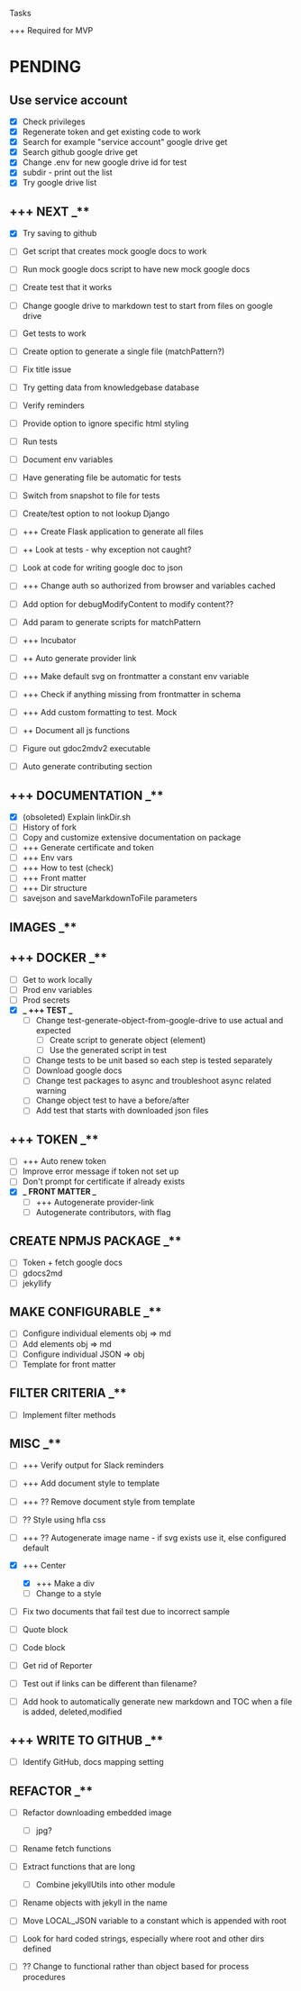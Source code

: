 Tasks

+++ Required for MVP

# PENDING

## Use service account

- [x] Check privileges
- [x] Regenerate token and get existing code to work
- [x] Search for example "service account" google drive get
- [x] Search github google drive get
- [x] Change .env for new google drive id for test
- [x] subdir - print out the list
- [x] Try google drive list

## +++ NEXT \_\*\*

- [x] Try saving to github
- [ ] Get script that creates mock google docs to work 
- [ ] Run mock google docs script to have new mock google docs
- [ ] Create test that it works
- [ ] Change google drive to markdown test to start from files on google drive
- [ ] Get tests to work
- [ ] Create option to generate a single file (matchPattern?)
- [ ] Fix title issue
- [ ] Try getting data from knowledgebase database
- [ ] Verify reminders
- [ ] Provide option to ignore specific html styling
- [ ] Run tests
- [ ] Document env variables
- [ ] Have generating file be automatic for tests
- [ ] Switch from snapshot to file for tests
- [ ] Create/test option to not lookup Django
- [ ] +++ Create Flask application to generate all files
- [ ] ++ Look at tests - why exception not caught?
- [ ] Look at code for writing google doc to json

- [ ] +++ Change auth so authorized from browser and variables cached
- [ ] Add option for debugModifyContent to modify content??
- [ ] Add param to generate scripts for matchPattern
- [ ] +++ Incubator
- [ ] ++ Auto generate provider link
- [ ] +++ Make default svg on frontmatter a constant env variable
- [ ] +++ Check if anything missing from frontmatter in schema
- [ ] +++ Add custom formatting to test. Mock
- [ ] ++ Document all js functions
- [ ] Figure out gdoc2mdv2 executable
- [ ] Auto generate contributing section

## +++ DOCUMENTATION \_\*\*

- [x] (obsoleted) Explain linkDir.sh
- [ ] History of fork
- [ ] Copy and customize extensive documentation on package
- [ ] +++ Generate certificate and token
- [ ] +++ Env vars
- [ ] +++ How to test (check)
- [ ] +++ Front matter
- [ ] +++ Dir structure
- [ ] savejson and saveMarkdownToFile parameters

## IMAGES \_\*\*

## +++ DOCKER \_\*\*

- [ ] Get to work locally
- [ ] Prod env variables
- [ ] Prod secrets
- [x] **_ +++ TEST _**
  - [ ] Change test-generate-object-from-google-drive to use actual and expected
    - [ ] Create script to generate object (element)
    - [ ] Use the generated script in test
  - [ ] Change tests to be unit based so each step is tested separately
  - [ ] Download google docs
  - [ ] Change test packages to async and troubleshoot async related warning
  - [ ] Change object test to have a before/after
  - [ ] Add test that starts with downloaded json files

## +++ TOKEN \_\*\*

- [ ] +++ Auto renew token
- [ ] Improve error message if token not set up
- [ ] Don't prompt for certificate if already exists
- [x] **_ FRONT MATTER _**
  - [ ] +++ Autogenerate provider-link
  - [ ] Autogenerate contributors, with flag

## CREATE NPMJS PACKAGE \_\*\*

- [ ] Token + fetch google docs
- [ ] gdocs2md
- [ ] jekyllify

## MAKE CONFIGURABLE \_\*\*

- [ ] Configure individual elements obj => md
- [ ] Add elements obj => md
- [ ] Configure individual JSON => obj
- [ ] Template for front matter

## FILTER CRITERIA \_\*\*

- [ ] Implement filter methods

## MISC \_\*\*

- [ ] +++ Verify output for Slack reminders
- [ ] +++ Add document style to template
- [ ] +++ ?? Remove document style from template
- [ ] ?? Style using hfla css
- [ ] +++ ?? Autogenerate image name - if svg exists use it, else configured default

- [x] +++ Center
  - [x] +++ Make a div
  - [ ] Change to a style
- [ ] Fix two documents that fail test due to incorrect sample
- [ ] Quote block
- [ ] Code block
- [ ] Get rid of Reporter
- [ ] Test out if links can be different than filename?
- [ ] Add hook to automatically generate new markdown and TOC when a file is added, deleted,modified

## +++ WRITE TO GITHUB \_\*\*

- [ ] Identify GitHub, docs mapping setting

## REFACTOR \_\*\*

- [ ] Refactor downloading embedded image
  - [ ] jpg?
- [ ] Rename fetch functions
- [ ] Extract functions that are long
  - [ ] Combine jekyllUtils into other module
- [ ] Rename objects with jekyll in the name
- [ ] Move LOCAL_JSON variable to a constant which is appended with root
- [ ] Look for hard coded strings, especially where root and other dirs defined

- [ ] ?? Change to functional rather than object based for process procedures
